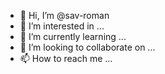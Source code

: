 - 👋 Hi, I’m @sav-roman
- 👀 I’m interested in ...
- 🌱 I’m currently learning ...
- 💞️ I’m looking to collaborate on ...
- 📫 How to reach me ...

<!---
sav-roman/sav-roman is a ✨ special ✨ repository because its `README.md` (this file) appears on your GitHub profile.
You can click the Preview link to take a look at your changes.
--->
